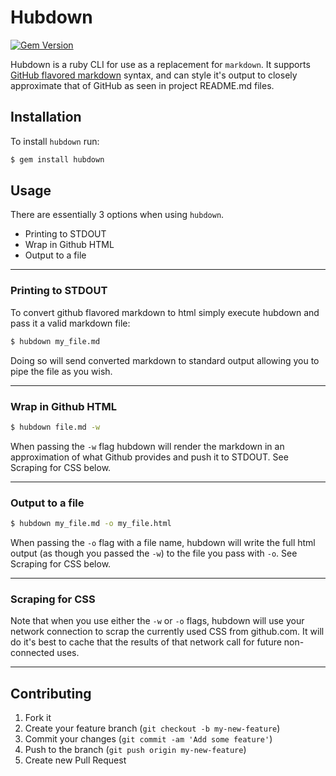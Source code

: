 # Hubdown

[![Gem Version](https://badge.fury.io/rb/hubdown.png)](http://badge.fury.io/rb/hubdown)

Hubdown is a ruby CLI for use as a replacement for `markdown`. It supports [GitHub flavored markdown](http://github.github.com/github-flavored-markdown/) syntax, and can style it's output to closely approximate that of GitHub as seen in project README.md files.

## Installation

To install `hubdown` run:

```bash
$ gem install hubdown
```

## Usage

There are essentially 3 options when using `hubdown`.

 * Printing to STDOUT
 * Wrap in Github HTML
 * Output to a file

***
### Printing to STDOUT

To convert github flavored markdown to html simply execute hubdown and pass it a valid markdown file:

```bash
$ hubdown my_file.md
```

Doing so will send converted markdown to standard output allowing you to pipe the file as you wish.
***
### Wrap in Github HTML

```bash
$ hubdown file.md -w
```

When passing the `-w` flag hubdown will render the markdown in an approximation of what Github provides and push it to STDOUT. See Scraping for CSS below.
***
### Output to a file

```bash
$ hubdown my_file.md -o my_file.html
```

When passing the `-o` flag with a file name, hubdown will write the full html output (as though you passed the `-w`) to the file you pass with `-o`. See Scraping for CSS below.
***
### Scraping for CSS
Note that when you use either the `-w` or `-o` flags, hubdown will use your network connection to scrap the currently used CSS from github.com. It will do it's best to cache that the results of that network call for future non-connected uses.

***

## Contributing

1. Fork it
2. Create your feature branch (`git checkout -b my-new-feature`)
3. Commit your changes (`git commit -am 'Add some feature'`)
4. Push to the branch (`git push origin my-new-feature`)
5. Create new Pull Request
